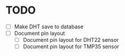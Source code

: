 # TODO
- [ ] Make DHT save to database
- [ ] Document pin layout
    - [ ] Document pin layout for DHT22 sensor
    - [ ] Document pin layout for TMP35 sensor
